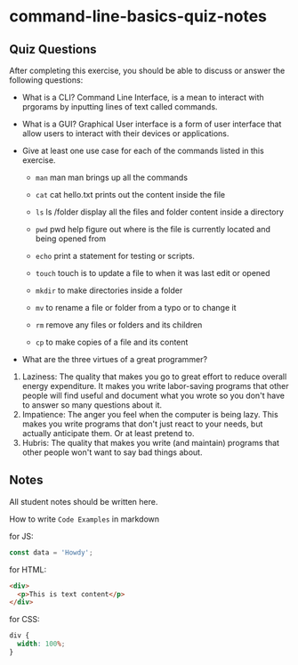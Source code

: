 # command-line-basics-quiz-notes

## Quiz Questions

After completing this exercise, you should be able to discuss or answer the following questions:

- What is a CLI?
  Command Line Interface, is a mean to interact with prgorams by inputting lines of text called commands.

- What is a GUI?
  Graphical User interface is a form of user interface that allow users to interact with their devices or applications.

- Give at least one use case for each of the commands listed in this exercise.

  - `man`
    man man brings up all the commands

  - `cat`
    cat hello.txt prints out the content inside the file

  - `ls`
    ls /folder display all the files and folder content inside a directory

  - `pwd`
    pwd help figure out where is the file is currently located and being opened from

  - `echo`
    print a statement for testing or scripts.

  - `touch`
    touch is to update a file to when it was last edit or opened

  - `mkdir`
    to make directories inside a folder

  - `mv`
    to rename a file or folder from a typo or to change it

  - `rm`
    remove any files or folders and its children

  - `cp`
    to make copies of a file and its content

- What are the three virtues of a great programmer?

1. Laziness: The quality that makes you go to great effort to reduce overall energy expenditure. It makes you write labor-saving programs that other people will find useful and document what you wrote so you don't have to answer so many questions about it.
2. Impatience: The anger you feel when the computer is being lazy. This makes you write programs that don't just react to your needs, but actually anticipate them. Or at least pretend to.
3. Hubris: The quality that makes you write (and maintain) programs that other people won't want to say bad things about.

## Notes

All student notes should be written here.

How to write `Code Examples` in markdown

for JS:

```javascript
const data = 'Howdy';
```

for HTML:

```html
<div>
  <p>This is text content</p>
</div>
```

for CSS:

```css
div {
  width: 100%;
}
```
